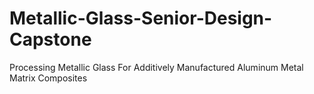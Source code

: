 # Metallic-Glass-Senior-Design-Capstone
Processing Metallic Glass For Additively Manufactured Aluminum Metal Matrix Composites
